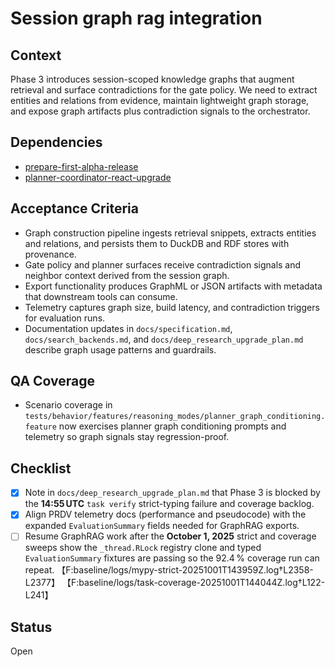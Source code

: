 # Session graph rag integration

## Context
Phase 3 introduces session-scoped knowledge graphs that augment retrieval and
surface contradictions for the gate policy. We need to extract entities and
relations from evidence, maintain lightweight graph storage, and expose graph
artifacts plus contradiction signals to the orchestrator.

## Dependencies
- [prepare-first-alpha-release](prepare-first-alpha-release.md)
- [planner-coordinator-react-upgrade](planner-coordinator-react-upgrade.md)

## Acceptance Criteria
- Graph construction pipeline ingests retrieval snippets, extracts entities and
  relations, and persists them to DuckDB and RDF stores with provenance.
- Gate policy and planner surfaces receive contradiction signals and neighbor
  context derived from the session graph.
- Export functionality produces GraphML or JSON artifacts with metadata that
  downstream tools can consume.
- Telemetry captures graph size, build latency, and contradiction triggers for
  evaluation runs.
- Documentation updates in `docs/specification.md`, `docs/search_backends.md`,
  and `docs/deep_research_upgrade_plan.md` describe graph usage patterns and
  guardrails.

## QA Coverage

- Scenario coverage in
  `tests/behavior/features/reasoning_modes/planner_graph_conditioning.feature`
  now exercises planner graph conditioning prompts and telemetry so graph
  signals stay regression-proof.

## Checklist
- [x] Note in `docs/deep_research_upgrade_plan.md` that Phase 3 is blocked by
  the **14:55 UTC** `task verify` strict-typing failure and coverage backlog.
- [x] Align PRDV telemetry docs (performance and pseudocode) with the expanded
  `EvaluationSummary` fields needed for GraphRAG exports.
- [ ] Resume GraphRAG work after the **October 1, 2025** strict and coverage
  sweeps show the `_thread.RLock` registry clone and typed `EvaluationSummary`
  fixtures are passing so the 92.4 % coverage run can repeat.
  【F:baseline/logs/mypy-strict-20251001T143959Z.log†L2358-L2377】
  【F:baseline/logs/task-coverage-20251001T144044Z.log†L122-L241】

## Status
Open
